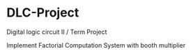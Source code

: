 # DLC-Project
Digital logic circuit II / Term Project

Implement Factorial Computation System with booth multiplier

